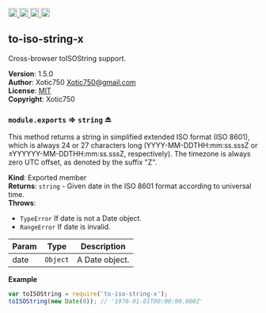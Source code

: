 <a href="https://travis-ci.org/Xotic750/to-iso-string-x"
   title="Travis status">
<img
   src="https://travis-ci.org/Xotic750/to-iso-string-x.svg?branch=master"
   alt="Travis status" height="18"/>
</a>
<a href="https://david-dm.org/Xotic750/to-iso-string-x"
   title="Dependency status">
<img src="https://david-dm.org/Xotic750/to-iso-string-x.svg"
   alt="Dependency status" height="18"/>
</a>
<a href="https://david-dm.org/Xotic750/to-iso-string-x#info=devDependencies"
   title="devDependency status">
<img src="https://david-dm.org/Xotic750/to-iso-string-x/dev-status.svg"
   alt="devDependency status" height="18"/>
</a>
<a href="https://badge.fury.io/js/to-iso-string-x" title="npm version">
<img src="https://badge.fury.io/js/to-iso-string-x.svg"
   alt="npm version" height="18"/>
</a>
<a name="module_to-iso-string-x"></a>

## to-iso-string-x
Cross-browser toISOString support.

**Version**: 1.5.0  
**Author**: Xotic750 <Xotic750@gmail.com>  
**License**: [MIT](&lt;https://opensource.org/licenses/MIT&gt;)  
**Copyright**: Xotic750  
<a name="exp_module_to-iso-string-x--module.exports"></a>

### `module.exports` ⇒ <code>string</code> ⏏
This method returns a string in simplified extended ISO format (ISO 8601),
which is always 24 or 27 characters long (YYYY-MM-DDTHH:mm:ss.sssZ or
±YYYYYY-MM-DDTHH:mm:ss.sssZ, respectively). The timezone is always zero UTC
offset, as denoted by the suffix "Z".

**Kind**: Exported member  
**Returns**: <code>string</code> - Given date in the ISO 8601 format according to universal time.  
**Throws**:

- <code>TypeError</code> If date is not a Date object.
- <code>RangeError</code> If date is invalid.


| Param | Type | Description |
| --- | --- | --- |
| date | <code>Object</code> | A Date object. |

**Example**  
```js
var toISOString = require('to-iso-string-x');
toISOString(new Date(0)); // '1970-01-01T00:00:00.000Z'
```

